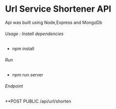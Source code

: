 # Url Service Shortener API

Api was built using Node,Express and MongoDb

###### Usage : Install dependencies

- npm install

###### Run

- npm run server

###### Endpoint

\*\*POST PUBLIC /api/url/shorten
